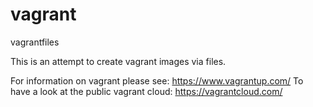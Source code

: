 vagrant
=======

vagrantfiles


This is an attempt to create vagrant images via files. 

For information on vagrant please see: https://www.vagrantup.com/
To have a look at the public vagrant cloud: https://vagrantcloud.com/
